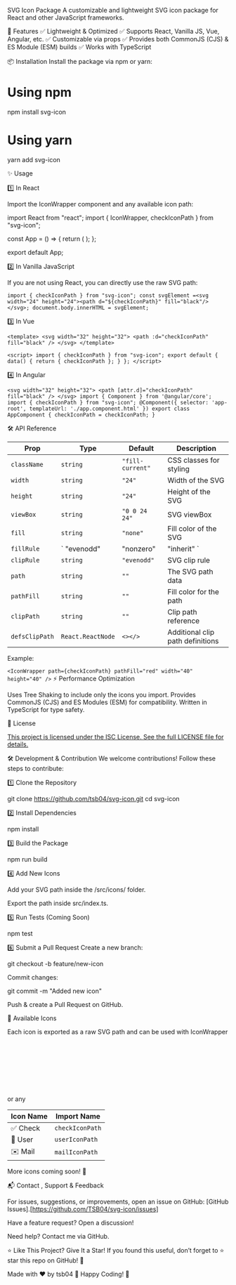 SVG Icon Package
A customizable and lightweight SVG icon package for React and other JavaScript frameworks.

🚀 Features
✅ Lightweight & Optimized
✅ Supports React, Vanilla JS, Vue, Angular, etc.
✅ Customizable via props
✅ Provides both CommonJS (CJS) & ES Module (ESM) builds
✅ Works with TypeScript

📦 Installation
Install the package via npm or yarn:

# Using npm

npm install svg-icon

# Using yarn

yarn add svg-icon

✨ Usage

1️⃣ In React

Import the IconWrapper component and any available icon path:

import React from "react";
import { IconWrapper, checkIconPath } from "svg-icon";

const App = () => {
return (
<IconWrapper path={checkIconPath} pathFill="black" width="32" height="32" />
);
};

export default App;

2️⃣ In Vanilla JavaScript

If you are not using React, you can directly use the raw SVG path:

`import { checkIconPath } from "svg-icon";
const svgElement =<svg width="24" height="24"><path d="${checkIconPath}" fill="black"/></svg>;
document.body.innerHTML = svgElement;`

3️⃣ In Vue

`<template>
  <svg width="32" height="32">
    <path :d="checkIconPath" fill="black" />
  </svg>
</template>`

`<script>
import { checkIconPath } from "svg-icon";
export default {
  data() {
    return {
      checkIconPath
    };
  }
};
</script>`

4️⃣ In Angular

`<svg width="32" height="32">
<path [attr.d]="checkIconPath" fill="black" />
</svg>
import { Component } from '@angular/core';
import { checkIconPath } from "svg-icon";
@Component({
selector: 'app-root',
templateUrl: './app.component.html'
})
export class AppComponent {
checkIconPath = checkIconPath;
}`

🛠 API Reference

| **Prop**          | **Type**                               | **Default**          | **Description**                          |
|-------------------|----------------------------------------|----------------------|------------------------------------------|
| `className`       | `string`                               | `"fill-current"`     | CSS classes for styling                  |
| `width`           | `string`                               | `"24"`               | Width of the SVG                         |
| `height`          | `string`                               | `"24"`               | Height of the SVG                        |
| `viewBox`         | `string`                               | `"0 0 24 24"`        | SVG viewBox                              |
| `fill`            | `string`                               | `"none"`             | Fill color of the SVG                    |
| `fillRule`        | ` "evenodd" | "nonzero" | "inherit" `  | `"evenodd"`          | SVG fill rule                            |
| `clipRule`        | `string`                               | `"evenodd"`          | SVG clip rule                            |
| `path`            | `string`                               | `""`                 | The SVG path data                        |
| `pathFill`        | `string`                               | `""`                 | Fill color for the path                  |
| `clipPath`        | `string`                               | `""`                 | Clip path reference                      |
| `defsClipPath`    | `React.ReactNode`                      | `<></>`              | Additional clip path definitions         |


Example:

`<IconWrapper path={checkIconPath} pathFill="red" width="40" height="40" />`
⚡ Performance Optimization

Uses Tree Shaking to include only the icons you import.
Provides CommonJS (CJS) and ES Modules (ESM) for compatibility.
Written in TypeScript for type safety.

📜 License

[This project is licensed under the ISC License. See the full LICENSE file for details.](./LICENSE)

🛠 Development & Contribution
We welcome contributions! Follow these steps to contribute:

1️⃣ Clone the Repository

git clone https://github.com/tsb04/svg-icon.git
cd svg-icon

2️⃣ Install Dependencies

npm install

3️⃣ Build the Package

npm run build

4️⃣ Add New Icons

Add your SVG path inside the /src/icons/ folder.

Export the path inside src/index.ts.

5️⃣ Run Tests (Coming Soon)

npm test

6️⃣ Submit a Pull Request Create a new branch:

git checkout -b feature/new-icon

Commit changes:

git commit -m "Added new icon"

Push & create a Pull Request on GitHub.

🎨 Available Icons

Each icon is exported as a raw SVG path and can be used with IconWrapper or any <svg> element.

| Icon Name | Import Name     |
| --------- | --------------- |
| ✅ Check  | `checkIconPath` |
| 👤 User   | `userIconPath`  |
| ✉️ Mail   | `mailIconPath`  |

More icons coming soon! 🚀

📬 Contact , Support & Feedback

For issues, suggestions, or improvements, open an issue on GitHub: [GitHub Issues].[https://github.com/TSB04/svg-icon/issues]

Have a feature request? Open a discussion!

Need help? Contact me via GitHub.

⭐ Like This Project? Give It a Star! If you found this useful, don’t forget to ⭐ star this repo on GitHub! 🚀

Made with ❤️ by tsb04 🚀 Happy Coding! 🚀
